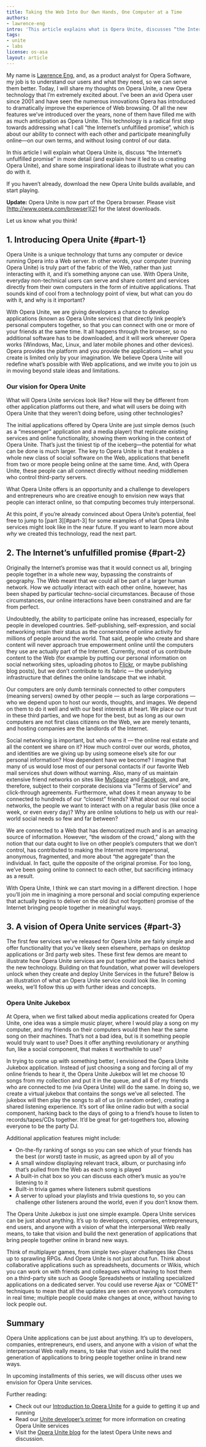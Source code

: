 ```yaml
---
title: Taking the Web Into Our Own Hands, One Computer at a Time
authors:
- lawrence-eng
intro: 'This article explains what is Opera Unite, discusses “the Internet’s unfulfilled promise” and explains how it led to us creating Opera Unite, and shares some inspirational ideas to illustrate what you can do with it.'
tags:
- unite
- labs
license: os-asa
layout: article
---
```


My name is [Lawrence Eng][1], and, as a product analyst for Opera Software, my job is to understand our users and what they need, so we can serve them better. Today, I will share my thoughts on Opera Unite, a new Opera technology that I’m extremely excited about. I’ve been an avid Opera user since 2001 and have seen the numerous innovations Opera has introduced to dramatically improve the experience of Web browsing. Of all the new features we’ve introduced over the years, none of them have filled me with as much anticipation as Opera Unite. This technology is a radical first step towards addressing what I call “the Internet’s unfulfilled promise”, which is about our ability to connect with each other and participate meaningfully online—on our own terms, and without losing control of our data.

[1]: http://my.opera.com/lawmune

In this article I will explain what Opera Unite is, discuss “the Internet’s unfulfilled promise” in more detail (and explain how it led to us creating Opera Unite), and share some inspirational ideas to illustrate what you can do with it.

If you haven’t already, download the new Opera Unite builds available, and start playing.

**Update:** Opera Unite is now part of the Opera browser. Please visit [http://www.opera.com/browser][2] for the latest downloads.

[2]: http://www.opera.com/browser

Let us know what you think!

## 1. Introducing Opera Unite {#part-1}

Opera Unite is a unique technology that turns any computer or device running Opera into a Web server. In other words, your computer (running Opera Unite) is truly part of the fabric of the Web, rather than just interacting with it, and it’s something anyone can use. With Opera Unite, everyday non-technical users can serve and share content and services directly from their own computers in the form of intuitive applications. That sounds kind of cool from a technology point of view, but what can you do with it, and why is it important?

With Opera Unite, we are giving developers a chance to develop applications (known as Opera Unite services) that directly link people’s personal computers together, so that you can connect with one or more of your friends at the same time. It all happens through the browser, so no additional software has to be downloaded, and it will work wherever Opera works (Windows, Mac, Linux, and later mobile phones and other devices). Opera provides the platform and you provide the applications — what you create is limited only by your imagination. We believe Opera Unite will redefine what’s possible with Web applications, and we invite you to join us in moving beyond stale ideas and limitations.

### Our vision for Opera Unite

What will Opera Unite services look like? How will they be different from other application platforms out there, and what will users be doing with Opera Unite that they weren’t doing before, using other technologies?

The initial applications offered by Opera Unite are just simple demos (such as a “messenger” application and a media player) that replicate existing services and online functionality, showing them working in the context of Opera Unite. That’s just the tiniest tip of the iceberg—the potential for what can be done is much larger. The key to Opera Unite is that it enables a whole new class of social software on the Web, applications that benefit from two or more people being online at the same time. And, with Opera Unite, these people can all connect directly without needing middlemen who control third-party servers.

What Opera Unite offers is an opportunity and a challenge to developers and entrepreneurs who are creative enough to envision new ways that people can interact online, so that computing becomes truly interpersonal.

At this point, if you’re already convinced about Opera Unite’s potential, feel free to jump to [part 3][#part-3] for some examples of what Opera Unite services might look like in the near future. If you want to learn more about _why_ we created this technology, read the next part.

## 2. The Internet’s unfulfilled promise {#part-2}

Originally the Internet’s promise was that it would connect us all, bringing people together in a whole new way, bypassing the constraints of geography. The Web meant that we could all be part of a larger human network. How we _actually_ interact with each other online, however, has been shaped by particular techno-social circumstances. Because of those circumstances, our online interactions have been constrained and are far from perfect.

Undoubtedly, the ability to participate online has increased, especially for people in developed countries. Self-publishing, self-expression, and social networking retain their status as the cornerstone of online activity for millions of people around the world. That said, people who create and share content will never approach true empowerment online until the computers they use are actually part of the Internet. Currently, most of us contribute content to the Web (for example by putting our personal information on social networking sites, uploading photos to [Flickr][4], or maybe publishing blog posts), but we don’t contribute to its fabric — the underlying infrastructure that defines the online landscape that we inhabit.

[4]: http://www.flickr.com/

Our computers are only dumb terminals connected to other computers (meaning servers) owned by other people — such as large corporations — who we depend upon to host our words, thoughts, and images. We depend on them to do it well and with our best interests at heart. We place our trust in these third parties, and we hope for the best, but as long as our own computers are not first class citizens on the Web, we are merely tenants, and hosting companies are the landlords of the Internet.

Social networking is important, but who owns it — the online real estate and all the content we share on it? How much control over our words, photos, and identities are we giving up by using someone else’s site for our personal information? How dependent have we become? I imagine that many of us would lose most of our personal contacts if our favorite Web mail services shut down without warning. Also, many of us maintain extensive friend networks on sites like [MySpace][5] and [Facebook][6], and are, therefore, subject to their corporate decisions via “Terms of Service” and click-through agreements. Furthermore, what does it mean anyway to be connected to hundreds of our “closest” friends? What about our real social networks, the people we want to interact with on a regular basis (like once a week, or even every day)? Why are online solutions to help us with our real-world social needs so few and far between?

[5]: http://www.myspace.com/
[6]: http://www.facebook.com/

We are connected to a Web that has democratized much and is an amazing source of information. However, “the wisdom of the crowd,” along with the notion that our data ought to live on other people’s computers that we don’t control, has contributed to making the Internet more impersonal, anonymous, fragmented, and more about “the aggregate” than the individual. In fact, quite the opposite of the original promise. For too long, we’ve been going online to connect to each other, but sacrificing intimacy as a result.

With Opera Unite, I think we can start moving in a different direction. I hope you’ll join me in imagining a more personal and social computing experience that actually begins to deliver on the old (but not forgotten) promise of the Internet bringing people together in meaningful ways.

## 3. A vision of Opera Unite services {#part-3}

The first few services we’ve released for Opera Unite are fairly simple and offer functionality that you’ve likely seen elsewhere, perhaps on desktop applications or 3rd party web sites. These first few demos are meant to illustrate how Opera Unite services are put together and the basics behind the new technology. Building on that foundation, what power will developers unlock when they create and deploy Unite Services in the future? Below is an illustration of what an Opera Unite service could look like. In coming weeks, we’ll follow this up with further ideas and concepts.

### Opera Unite Jukebox

At Opera, when we first talked about media applications created for Opera Unite, one idea was a simple music player, where I would play a song on my computer, and my friends on their computers would then hear the same song on their machines. That’s not a bad idea, but is it something people would truly want to use? Does it offer anything revolutionary or anything fun, like a social component, that makes it worthwhile to use?

In trying to come up with something better, I envisioned the Opera Unite Jukebox application. Instead of just choosing a song and forcing all of my online friends to hear it, the Opera Unite Jukebox will let me choose 10 songs from my collection and put it in the queue, and all 8 of my friends who are connected to me (via Opera Unite) will do the same. In doing so, we create a virtual jukebox that contains the songs we’ve all selected. The jukebox will then play the songs to all of us (in random order), creating a shared listening experience. It’s sort of like online radio but with a social component, harking back to the days of going to a friend’s house to listen to records/tapes/CDs together. It’d be great for get-togethers too, allowing everyone to be the party DJ.

Additional application features might include:

- On-the-fly ranking of songs so you can see which of your friends has the best (or worst) taste in music, as agreed upon by all of you
- A small window displaying relevant track, album, or purchasing info that’s pulled from the Web as each song is played
- A built-in chat box so you can discuss each other’s music as you’re listening to it
- Built-in trivia games where listeners submit questions
- A server to upload your playlists and trivia questions to, so you can challenge other listeners around the world, even if you don’t know them.

The Opera Unite Jukebox is just one simple example. Opera Unite services can be just about anything. It’s up to developers, companies, entrepreneurs, end users, and anyone with a vision of what the interpersonal Web really means, to take that vision and build the next generation of applications that bring people together online in brand new ways.

Think of multiplayer games, from simple two-player challenges like Chess up to sprawling RPGs. And Opera Unite is not just about fun. Think about collaborative applications such as spreadsheets, documents or Wikis, which you can work on with friends and colleagues without having to host them on a third-party site such as Google Spreadsheets or installing specialized applications on a dedicated server. You could use reverse Ajax or “COMET” techniques to mean that all the updates are seen on everyone’s computers in real time; multiple people could make changes at once, without having to lock people out.

## Summary

Opera Unite applications can be just about anything. It’s up to developers, companies, entrepreneurs, end users, and anyone with a vision of what the interpersonal Web really means, to take that vision and build the next generation of applications to bring people together online in brand new ways.

In upcoming installments of this series, we will discuss other uses we envision for Opera Unite services.

Further reading:

- Check out our [Introduction to Opera Unite][7] for a guide to getting it up and running
- Read our [Unite developer’s primer][8] for more information on creating Opera Unite services
- Visit the [Opera Unite blog][9] for the latest Opera Unite news and discussion.

[7]: /articles/an-introduction-to-opera-unite/
[8]: /articles/opera-unite-developer-primer/
[9]: http://my.opera.com/unite/blog/
